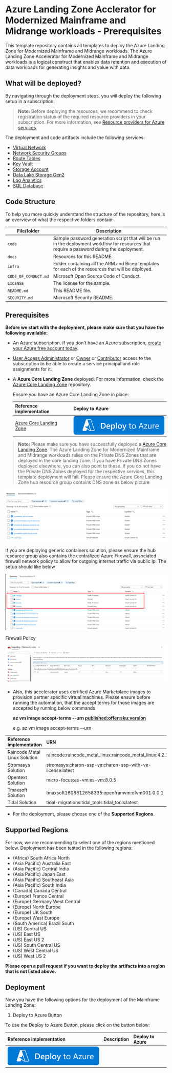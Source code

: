 # Azure Landing Zone Acclerator for Modernized Mainframe and Midrange workloads - Prerequisites

This template repository contains all templates to deploy the Azure Landing Zone for Modernized Mainframe and Midrange workloads. The Azure Landing Zone Accelerator for Modernized Mainframe and Midrange workloads is a logical construct that enables data retention and execution of data workloads for generating insights and value with data.

## What will be deployed?

By navigating through the deployment steps, you will deploy the following setup in a subscription:

> **Note:** Before deploying the resources, we recommend to check registration status of the required resource providers in your subscription. For more information, see [Resource providers for Azure services](https://docs.microsoft.com/azure/azure-resource-manager/management/resource-providers-and-types).

<!-- ( ![Mainframe Landing Zone](/docs/images/mainframeLandingZone.png) -->

The deployment and code artifacts include the following services:

- [Virtual Network](https://docs.microsoft.com/azure/virtual-network/virtual-networks-overview)
- [Network Security Groups](https://docs.microsoft.com/azure/virtual-network/network-security-groups-overview)
- [Route Tables](https://docs.microsoft.com/azure/virtual-network/virtual-networks-udr-overview)
- [Key Vault](https://docs.microsoft.com/azure/key-vault/general)
- [Storage Account](https://docs.microsoft.com/azure/storage/common/storage-account-overview)
- [Data Lake Storage Gen2](https://docs.microsoft.com/azure/storage/blobs/data-lake-storage-introduction)
- [Log Analytics](https://docs.microsoft.com/azure/azure-monitor/learn/quick-create-workspace)
- [SQL Database](https://docs.microsoft.com/azure/azure-sql/database/)

## Code Structure

To help you more quickly understand the structure of the repository, here is an overview of what the respective folders contain:

| File/folder                   | Description                                |
| ----------------------------- | ------------------------------------------ |
| `code`                        | Sample password generation script that will be run in the deployment workflow for resources that require a password during the deployment. |
| `docs`                        | Resources for this README.                 |
| `infra`                       | Folder containing all the ARM and Bicep templates for each of the resources that will be deployed. |
| `CODE_OF_CONDUCT.md`          | Microsoft Open Source Code of Conduct.     |
| `LICENSE`                     | The license for the sample.                |
| `README.md`                   | This README file.                          |
| `SECURITY.md`                 | Microsoft Security README.                 |

## Prerequisites



**Before we start with the deployment, please make sure that you have the following available:**

- An Azure subscription. If you don't have an Azure subscription, [create your Azure free account today](https://azure.microsoft.com/free/).
- [User Access Administrator](https://docs.microsoft.com/azure/role-based-access-control/built-in-roles#user-access-administrator) or [Owner](https://docs.microsoft.com/azure/role-based-access-control/built-in-roles#owner) or [Contributor](https://docs.microsoft.com/azure/role-based-access-control/built-in-roles#contributor) access to the subscription to be able to create a service principal and role assignments for it.

- A **Azure Core Landing Zone** deployed. For more information, check the [Azure Core Landing Zone](https://github.com/Azure/Enterprise-Scale/blob/main/docs/reference/adventureworks/README.md)  repository.

    Ensure you have an Azure Core Landing Zone in place:

    | Reference implementation   | Deploy to Azure |
    |:---------------------------|:----------------|
    |[Azure Core Landing Zone](https://github.com/Azure/Enterprise-Scale/blob/main/docs/reference/adventureworks/README.md)|[![`DTA-Button-ALZ`](https://raw.githubusercontent.com/Azure/azure-quickstart-templates/master/1-CONTRIBUTION-GUIDE/images/deploytoazure.svg?sanitize=true)](https://aka.ms/caf/ready/accelerator)|

> **Note:** Please make sure you have successfully deployed a [Azure Core Landing Zone](https://github.com/Azure/Enterprise-Scale/blob/main/docs/reference/adventureworks/README.md). The Azure Landing Zone for Modernized Mainframe and Midrange workloads relies on the Private DNS Zones that are deployed in the core landing zone. If you have Private DNS Zones deployed elsewhere, you can also point to these. If you do not have the Private DNS Zones deployed for the respective services, this template deployment will fail. Please ensure the Azure Core Landing Zone hub resource group contains DNS zone as below picture

![Hub Resource Group](/docs/images/HubResourcegroup.png)

If you are deploying generic containers solution, please ensure the hub resource group also contains the centralized Azure Firewall, associated firewall network policy to allow for outgoing internet traffic via public ip. The setup should like below

![Hub Resource Group](/docs/images/HubResourcegroup-aks.png)

Firewall Policy

![Hub Resource Group](/docs/images/HubResourcegroup-aks-fwpolicy.png)

- Also, this accelerator uses certified Azure Marketplace images to provision partner specific virtual machines. Please ensure before running the automation, that the accept terms for those images are accepted by running below commands

    **az vm image accept-terms --urn <published:offer:sku:version>**

    e.g. az vm image accept-terms --urn

| Reference implementation   | URN |
|:---------------------------|:----------------|
|Raincode Metal Linux Solution|raincode:raincode_metal_linux:raincode_metal_linux:4.2.197|
|Stromasys Solution|stromasys:charon-ssp-ve:charon-ssp-with-ve-license:latest|
|Opentext Solution|micro-focus:es-vm:es-vm:8.0.5|
|Tmaxsoft Solution|tmaxsoft1608612658335:openframvm:ofvm001:0.0.1|
|Tidal Solution|tidal-migrations:tidal_tools:tidal_tools:latest|

- For the deployment, please choose one of the **Supported Regions**.

## Supported Regions

For now, we are recommending to select one of the regions mentioned below. Deployment has been tested in the following regions:

- (Africa) South Africa North
- (Asia Pacific) Australia East
- (Asia Pacific) Central India
- (Asia Pacific) Japan East
- (Asia Pacific) Southeast Asia
- (Asia Pacific) South India
- (Canada) Canada Central
- (Europe) France Central
- (Europe) Germany West Central
- (Europe) North Europe
- (Europe) UK South
- (Europe) West Europe
- (South America) Brazil South
- (US) Central US
- (US) East US
- (US) East US 2
- (US) South Central US
- (US) West Central US
- (US) West US 2

**Please open a pull request if you want to deploy the artifacts into a region that is not listed above.**

## Deployment

Now you have the following options for the deployment of the Mainframe Landing Zone:

1. Deploy to Azure Button

To use the Deploy to Azure Button, please click on the button below:

| Reference implementation   | Description | Deploy to Azure |
|:---------------------------|:------------|:----------------|
|[![`DTA-Button-ALZ`](https://raw.githubusercontent.com/Azure/azure-quickstart-templates/master/1-CONTRIBUTION-GUIDE/images/deploytoazure.svg?sanitize=true)](https://ms.portal.azure.com/#view/Microsoft_Azure_CreateUIDef/CustomDeploymentBlade/uri/https%3A%2F%2Fraw.githubusercontent.com%2Fazure%2Fazure-mainframe-landing-zone-public%2Fmain%2Finfra%2Fmain-template%2Fmain.json/uiFormDefinitionUri/https%3A%2F%2Fraw.githubusercontent.com%2Fazure%2Fazure-mainframe-landing-zone-public%2Fmain%2Fdocs%2Freference%2Fportal.mainframeLandingZone.json)|
